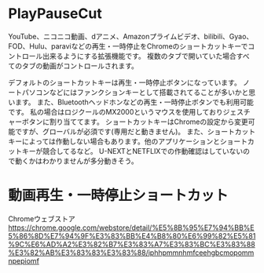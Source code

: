# PlayPauseCut
YouTube、ニコニコ動画、dアニメ、Amazonプライムビデオ、bilibili、Gyao、FOD、Hulu、paraviなどの再生・一時停止をChromeのショートカットキーでコントロール出来るようにする拡張機能です。
複数のタブで開いていた場合すべてのタブの動画がコントロールされます。

デフォルトのショートカットキーは再生・一時停止ボタンになっています。
ノートパソコンなどにはファンクションキーとして搭載されてることが多いかと思います。
また、Bluetoothヘッドホンなどの再生・一時停止ボタンでも利用可能です。
私の場合はロジクールのMX2000というマウスを使用しておりジェスチャーボタンに割り当ててます。
ショートカットキーはChromeの設定から変更可能ですが、グローバルが必須です(専用だと動きません)。
また、ショートカットキーによっては作動しない場合もあります。他のアプリケーションとショートカットキーが競合してるなど。
U-NEXTとNETFLIXでの作動確認はしていないので動くかはわかりませんが多分動きそう。

# 動画再生・一時停止ショートカット 
Chromeウェブストア
https://chrome.google.com/webstore/detail/%E5%8B%95%E7%94%BB%E5%86%8D%E7%94%9F%E3%83%BB%E4%B8%80%E6%99%82%E5%81%9C%E6%AD%A2%E3%82%B7%E3%83%A7%E3%83%BC%E3%83%88%E3%82%AB%E3%83%83%E3%83%88/iphhpmmnhmfceehgbcmopommnpepiomf
